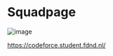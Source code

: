  # Squadpage
 ![image](https://user-images.githubusercontent.com/81859699/199044172-9765b526-51b4-4a25-b208-061a078bb974.png)

https://codeforce.student.fdnd.nl/
